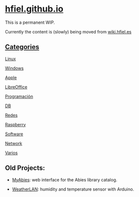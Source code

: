 # [hfiel.github.io](https://hfiel.github.io/)


This is a permanent WIP.

Currently the content is (slowly) being moved from [wiki.hfiel.es](https://wiki.hfiel.es)


## [Categories](wiki/categories.md)

[Linux](wiki/linux.md)

[Windows](wiki/windows.md)

[Apple](wiki/apple.md)

[LibreOffice](wiki/libreoffice.md)

[Programación](wiki/programacion.md)

[DB](wiki/db.md)

[Redes](wiki/redes.md)

[Raspberry](wiki/raspberry.md)

[Software](wiki/software.md)

[Network](wiki/network.md)

[Varios](wiki/varios.md)



## Old Projects:


- [MyAbies](https://myabies.hfiel.es): web interface for the Abies library catalog.

- [WeatherLAN](https://weatherlan.hfiel.es): humidity and temperature sensor with Arduino.
